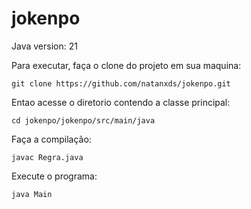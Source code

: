 # jokenpo
Java version: 21

Para executar, faça o clone do projeto em sua maquina:
```
git clone https://github.com/natanxds/jokenpo.git
```

Entao acesse o diretorio contendo a classe principal: 
```
cd jokenpo/jokenpo/src/main/java
```
Faça a compilação:
```
javac Regra.java
```

Execute o programa:
```
java Main
```
